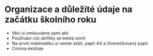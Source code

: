 # Organizace a důležité údaje na začátku školního roku

- Věci si omlouváme sami atd
- Používání cizí skříňky se trestá smrtí
- Na první matematiku si vemte sešit, papír A4 a čtverečkovaný papír
- Corona existuje